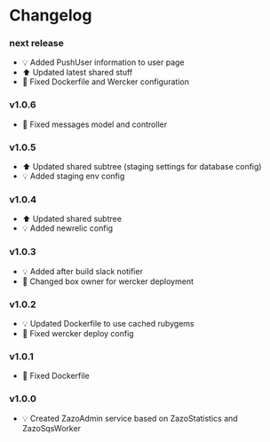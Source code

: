 # Changelog

### next release
- :bulb: Added PushUser information to user page
- :arrow_up: Updated latest shared stuff
- :hammer: Fixed Dockerfile and Wercker configuration

### v1.0.6
- :hammer: Fixed messages model and controller

### v1.0.5
- :arrow_up: Updated shared subtree (staging settings for database config)
- :bulb: Added staging env config

### v1.0.4
- :arrow_up: Updated shared subtree
- :bulb: Added newrelic config

### v1.0.3
- :bulb: Added after build slack notifier
- :hammer: Changed box owner for wercker deployment

### v1.0.2
- :bulb: Updated Dockerfile to use cached rubygems
- :hammer: Fixed wercker deploy config

### v1.0.1
- :hammer: Fixed Dockerfile

### v1.0.0
- :bulb: Created ZazoAdmin service based on ZazoStatistics and ZazoSqsWorker
